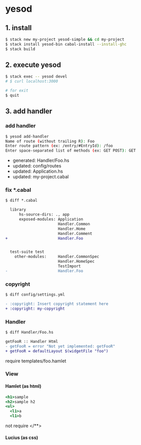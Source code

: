 yesod
====

## 1. install

```sh
$ stack new my-project yesod-simple && cd my-project
$ stack install yesod-bin cabal-install --install-ghc
$ stack build
```

## 2. execute yesod

```sh
$ stack exec -- yesod devel
# $ curl localhost:3000

# for exit
$ quit
```


## 3. add handler

### add handler

```sh
$ yesod add-handler
Name of route (without trailing R): Foo
Enter route pattern (ex: /entry/#EntryId): /foo
Enter space-separated list of methods (ex: GET POST): GET
```

* generated: Handler/Foo.hs
* updated:   config/routes
* updated:   Application.hs
* updated:   my-project.cabal


### fix \*.cabal


```diff
$ diff *.cabal

  library
      hs-source-dirs: ., app
      exposed-modules: Application
                       Handler.Common
                       Handler.Home
                       Handler.Comment
+                      Handler.Foo


  test-suite test
    other-modules:     Handler.CommonSpec
                       Handler.HomeSpec
                       TestImport
-                      Handler.Foo

```

### copyright

```diff
$ diff config/settings.yml

- :copyright: Insert copyright statement here
+ :copyright: my-copyright
```


### Handler

```diff
$ diff Handler/Foo.hs

getFooR :: Handler Html
- getFooR = error "Not yet implemented: getFooR"
+ getFooR = defaultLayout $(widgetFile "foo")
```

require templates/foo.hamlet


### View

#### Hamlet (as html)

```html@templates/foo.hamlet
<h1>sample
<h2>sample h2
<ul>
  <l1>a
  <l1>b
```

not require </**>


#### Lucius (as css)



